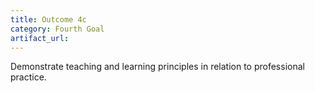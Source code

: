 ```yaml
---
title: Outcome 4c
category: Fourth Goal
artifact_url: 
---
```

Demonstrate teaching and learning principles in relation to professional practice.
